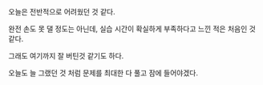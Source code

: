 오늘은 전반적으로 어려웠던 것 같다.

완전 손도 못 댈 정도는 아닌데, 실습 시간이 확실하게 부족하다고 느낀 적은 처음인 것 같다.

그래도 여기까지 잘 버틴것 같기도 하다.

오늘도 늘 그랬던 것 처럼 문제를 최대한 다 풀고 잠에 들어야겠다.
